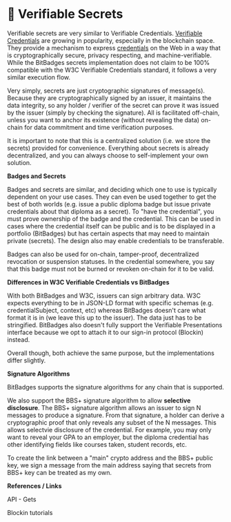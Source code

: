 # 🔐 Verifiable Secrets

Verifiable secrets are very similar to Verifiable Credentials. [Verifiable Credentials](https://www.w3.org/TR/vc-data-model-2.0/) are growing in popularity, especially in the blockchain space. They provide a mechanism to express [credentials](https://www.w3.org/TR/vc-data-model-2.0/#dfn-credential) on the Web in a way that is cryptographically secure, privacy respecting, and machine-verifiable. While the BitBadges secrets implementation does not claim to be 100% compatible with the W3C Verifiable Credentials standard, it follows a very similar execution flow.&#x20;

Very simply, secrets are just cryptographic signatures of message(s). Because they are cryptographically signed by an issuer, it maintains the data integrity, so any holder / verifier of the secret can prove it was issued by the issuer (simply by checking the signature). All is facilitated off-chain, unless you want to anchor its existence (without revealing the data) on-chain for data commitment and time verification purposes.&#x20;

It is important to note that this is a centralized solution (i.e. we store the secrets) provided for convenience. Everything about secrets is already decentralized, and you can always choose to self-implement your own solution.&#x20;

**Badges and Secrets**

Badges and secrets are similar, and deciding which one to use is typically dependent on your use cases. They can even be used together to get the best of both worlds (e.g. issue a public diploma badge but issue private credentials about that diploma as a secret). To "have the credential", you must prove ownership of the badge and the credential. This can be used in cases where the credential itself can be public and is to be displayed in a portfolio (BitBadges) but has certain aspects that may need to maintain private (secrets). The design also may enable credentials to be transferable.

Badges can also be used for on-chain, tamper-proof, decentralized revocation or suspension statuses. In the credential somewhere, you say that this badge must not be burned or revoken on-chain for it to be valid.

**Differences in W3C Verifiable Credentials vs BitBadges**

With both BitBadges and W3C, issuers can sign arbitrary data. W3C expects everything to be in JSON-LD format with specific schemas (e.g. credentialSubject, context, etc) whereas BitBadges doesn't care what format it is in (we leave this up to the issuer). The data just has to be stringified. BitBadges also doesn't fully support the Verifiable Presentations interface because we opt to attach it to our sign-in protocol (Blockin) instead.&#x20;

Overall though, both achieve the same purpose, but the implementations differ slightly.

**Signature Algorithms**

BitBadges supports the signature algorithms for any chain that is supported.&#x20;

We also support the BBS+ signature algorithm to allow **selective disclosure**. The BBS+ signature algorithm allows an issuer to sign N messages to produce a signature. From that signature, a holder can derive a cryptographic proof that only reveals any subset of the N messages. This allows selectvie disclosure of the credential. For example, you may only want to reveal your GPA to an employer, but the diploma credential has other identifying fields like courses taken, student records, etc.

To create the link between a "main" crypto address and the BBS+ public key, we sign a message from the main address saying that secrets from BBS+ key can be treated as my own.

**References / Links**

API - Gets

Blockin tutorials



